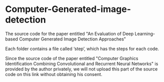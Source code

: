 # Computer-Generated-image-detection
The source code for the paper entitled "An Evaluation of Deep Learning-based Computer Generated Image Detection Approaches"

Each folder contains a file called ‘step’, which has the steps for each code.

Since the source code of the paper entitled "Computer Graphics Identification Combining Convolutional and Recurrent Neural Networks" is provided by the author privately, we will not upload this part of the source code on this link without obtaining his consent.
